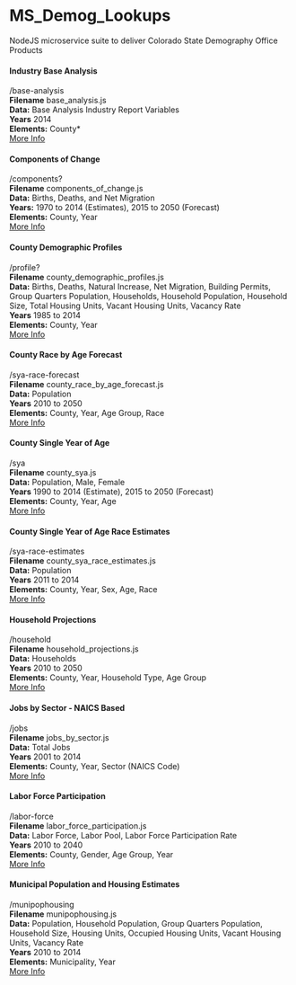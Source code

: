 # MS_Demog_Lookups
NodeJS microservice suite to deliver Colorado State Demography Office Products

#### Industry Base Analysis
/base-analysis<br />
**Filename** base\_analysis.js<br />
**Data:** Base Analysis Industry Report Variables<br />
**Years** 2014<br />
**Elements:** County\*<br />
[More Info](doc/baseanalysis.md)


#### Components of Change
/components?<br />
**Filename** components\_of\_change.js<br />
**Data:** Births, Deaths, and Net Migration<br />
**Years:** 1970 to 2014 (Estimates), 2015 to 2050 (Forecast)<br />
**Elements:** County, Year<br />
[More Info](doc/components_of_change.md)


#### County Demographic Profiles
/profile?<br />
**Filename** county\_demographic\_profiles.js<br />
**Data:** Births, Deaths, Natural Increase, Net Migration, Building Permits, Group Quarters Population, Households, Household Population, Household Size, Total Housing Units, Vacant Housing Units, Vacancy Rate<br />
**Years** 1985 to 2014<br />
**Elements:** County, Year<br />
[More Info](doc/county_demographic_profiles.md)


#### County Race by Age Forecast
/sya-race-forecast<br />
**Filename** county\_race\_by\_age\_forecast.js<br />
**Data:** Population<br />
**Years** 2010 to 2050<br />
**Elements:** County, Year, Age Group, Race<br />
[More Info](doc/county_race_by_age_forecast.md)


#### County Single Year of Age
/sya<br />
**Filename** county\_sya.js<br />
**Data:** Population, Male, Female<br />
**Years** 1990 to 2014 (Estimate), 2015 to 2050 (Forecast)<br />
**Elements:** County, Year, Age<br />
[More Info](doc/county_sya.md)


#### County Single Year of Age Race Estimates
/sya-race-estimates<br />
**Filename** county\_sya\_race\_estimates.js<br />
**Data:** Population<br />
**Years** 2011 to 2014<br />
**Elements:** County, Year, Sex, Age, Race<br />
[More Info](doc/county_sya_race_estimates.md)


#### Household Projections
/household<br />
**Filename** household\_projections.js<br />
**Data:** Households<br />
**Years** 2010 to 2050<br />
**Elements:** County, Year, Household Type, Age Group<br />
[More Info](doc/household_projections.md)


#### Jobs by Sector - NAICS Based
/jobs<br />
**Filename** jobs\_by\_sector.js<br />
**Data:** Total Jobs<br />
**Years** 2001 to 2014<br />
**Elements:** County, Year, Sector (NAICS Code)<br />
[More Info](doc/jobs_by_sector.md)

#### Labor Force Participation
/labor-force<br />
**Filename** labor\_force\_participation.js<br />
**Data:** Labor Force, Labor Pool, Labor Force Participation Rate<br />
**Years** 2010 to 2040<br />
**Elements:** County, Gender, Age Group, Year<br />
[More Info](doc/labor_force_participation.md)


#### Municipal Population and Housing Estimates
/munipophousing<br />
**Filename** munipophousing.js<br />
**Data:** Population, Household Population, Group Quarters Population, Household Size, Housing Units, Occupied Housing Units, Vacant Housing Units, Vacancy Rate<br />
**Years** 2010 to 2014<br />
**Elements:** Municipality, Year<br />
[More Info](doc/munipophousing.md)

